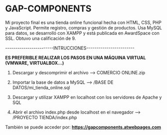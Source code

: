 # GAP-COMPONENTS
Mi proyecto final es una tienda online funcional hecha con HTML, CSS, PHP y JavaScript. Permite registro, compras y gestión de productos. Usa MySQL para datos, se desarrolló con XAMPP y está publicada en AwardSpace con SSL. Obtuvo una calificación de 9.

------------------------INTRUCCIONES------------------------

**ES PREFERIBLE REALIZAR LOS PASOS EN UNA MÁQUINA VIRTUAL (VMWARE, VIRTUALBOX...)**


1. Descargar y descomprimir el archivo --> COMERCIO ONLINE.zip

2. Importar la base de datos a MySQL --> /BASE DE DATOS/mi_tienda_online.sql

3. Descargar y utilizar XAMPP en localhost con los servidores de Apache y SQL

4. Abrir el archivo index.php desde localhost en el navegador --> /PROYECTO TIENDA/index.php

También se puede acceder por: **https://gapcomponents.atwebpages.com**
